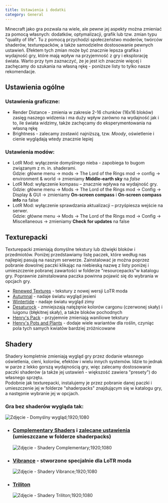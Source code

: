 ```yaml
---
title: Ustawienia i dodatki
category: General
---
```


Minecraft jako gra pozwala na wiele, ale pewne jej aspekty można zmieniać za pomocą własnych: dodatków, optymalizacji, grafik lub tzw. zmian typu "quality of life". Tu z pomocą przychodzi społeczeństwo moderów, twórców shaderów, texturepacków, a także samodzielne dostosowanie pewnych ustawień. Efektem tych zmian może być znacznie lepsza grafika i wydajność gry, które mają wpływ na przyjemność z gry i eksplorację świata. Warto przy tym zaznaczyć, że je jest ich znacznie więcej i zachęcamy do szukania na własną rękę - poniższe listy to tylko nasze rekomendacje.

## Ustawienia ogólne

### Ustawienia graficzne:

- Render Distance - zmienia w zakresie 2-16 chunków (16x16 bloków) zasięg naszego widzenia i ma duży wpływ zarówno na wydajność jak i to, ile świata widzimy, także zachęcamy do eksperymentowania na własną rękę
- Brightness - zalecamy zostawić najniższą, tzw. _Moody_, oświetlenie i cienie wyglądają wtedy znacznie lepiej

### Ustawienia modów:

- LotR Mod: wyłączenie domyślnego nieba - zapobiega to bugom związanym z m. in. shaderami.  
  Gdzie: główne menu -> mods -> The Lord of the Rings mod -> config -> environment & world -> zmieniamy **Middle-earth sky** na _false_
- LotR Mod: wyłączenie kompasu – znacznie wpływa na wydajność gry.  
  Gdzie: główne menu → Mods → The Lord of the Rings mod → Config → Display & GUI → zmieniamy **On-screen compass** i **On-screen compass info** na false
- LotR Mod: wyłączenie sprawdzania aktualizacji – przyśpiesza wejście na serwer.  
  Gdzie: główne menu → Mods → The Lord of the Rings mod → Config → Miscellaneous → zmieniamy **Check for updates** na false

## Texturepacki

Texturepacki zmieniają domyślne tekstury lub dźwięki bloków i przedmiotów. Poniżej przedstawiamy listę paczek, które według nas najlepiej pasują na naszym serwerze. Zainstalować je można poprzez pobranie dowolnej paczki klikając na niebieską nazwę z listy poniżej i umieszczenie pobranej zawartości w folderze "resourcepacks"w katalogu gry. Poprawnie zainstalowana paczka powinna pojawić się do wybrania w opcjach gry.

- [Renewed Textures](https://cdn.discordapp.com/attachments/600767010317795331/1127547880882851920/Renewed_Textures_v2.0.zip) - tekstury z nowej wersji LoTR moda
- [Autumnal](https://cdn.discordapp.com/attachments/600767010317795331/1127547881570697337/Autumnal_2_1.7.10.zip) - nadaje światu wygląd jesieni
- [Wintertide](https://cdn.discordapp.com/attachments/600767010317795331/1127547882032074762/Wintertide_1_1.7.10.zip) - nadaje światu wygląd zimy
- [Desaturock](https://cdn.discordapp.com/attachments/600767010317795331/1127547882422161539/DesatuRock_1.7.10.zip) - zmniejszają natężęnie kolorów cargonu (czerwonej skały) i luigonu (błękitnej skały), a także bloków pochodnych
- [Henry's Pack](https://cdn.discordapp.com/attachments/600767010317795331/1127547882778656778/Henrys_Pack_1.7.10.zip) - przyjemnie zmieniają waniliowe tekstury
- [Henry's Pots and Plants](https://cdn.discordapp.com/attachments/600767010317795331/1127547883378462751/Henrys_Pots_and_Plants.zip) - dodaje wiele wariantów dla roślin, czyniąc pola tych samych kwiatów bardziej zróżnicowane

## Shadery

Shadery kompletnie zmieniają wygląd gry przez dodanie własnego oświetlenia, cieni, kolorów, efektów i wielu innych systemów. Idzie to jednak w parze z lekko gorszą wydajnością gry, więc zalecamy dostosowanie paczki shaderów (a także jej ustawień - większość zawiera "presety") do własnego sprzętu.  
Podobnie jak texturepacki, instalujemy je przez pobranie danej paczki i umieszczenie jej w folderze "shaderpacks" znajdującym się w katalogu gry, a następnie wybranie jej w opcjach.

### Gra bez shaderów wygląda tak:

![Zdjęcie - Domyślny wygląd;1920;1080](/images/shader-screenshots/default.png)

- ### [Complementary Shaders](https://cdn.discordapp.com/attachments/1124747185859350528/1125890659748946032/ComplementaryShaders_v4.7.2.zip) i [zalecane ustawienia](https://cdn.discordapp.com/attachments/1124747185859350528/1125890660038357112/ComplementaryShaders_v4.7.2.zip.txt) (umieszczane w folderze shaderpacks)
  ![Zdjęcie - Shadery Complementary;1920;1080](/images/shader-screenshots/complementary.png)
- ### [Vibrance](https://sildurs-shaders.github.io/) - stworzone specjalnie dla LoTR moda
  ![Zdjęcie - Shadery Vibrance;1920;1080](/images/shader-screenshots/vibrance.png)
- ### [Triliton](https://www.curseforge.com/minecraft/customization/trilitons-shaders/files)
  ![Zdjęcie - Shadery Triliton;1920;1080](/images/shader-screenshots/triliton.png)
